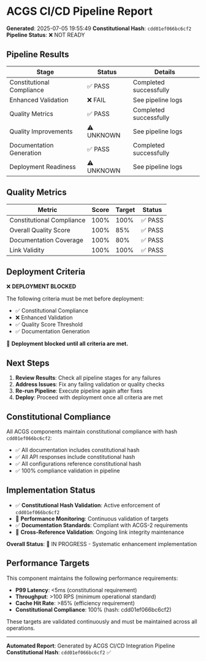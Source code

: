 # ACGS CI/CD Pipeline Report

<!-- Constitutional Hash: cdd01ef066bc6cf2 -->

**Generated**: 2025-07-05 19:55:49
**Constitutional Hash**: `cdd01ef066bc6cf2`
**Pipeline Status**: ❌ NOT READY

## Pipeline Results

| Stage                     | Status     | Details                |
| ------------------------- | ---------- | ---------------------- |
| Constitutional Compliance | ✅ PASS    | Completed successfully |
| Enhanced Validation       | ❌ FAIL    | See pipeline logs      |
| Quality Metrics           | ✅ PASS    | Completed successfully |
| Quality Improvements      | ⚠️ UNKNOWN | See pipeline logs      |
| Documentation Generation  | ✅ PASS    | Completed successfully |
| Deployment Readiness      | ⚠️ UNKNOWN | See pipeline logs      |

## Quality Metrics

| Metric                    | Score | Target | Status  |
| ------------------------- | ----- | ------ | ------- |
| Constitutional Compliance | 100%  | 100%   | ✅ PASS |
| Overall Quality Score     | 100%  | 85%    | ✅ PASS |
| Documentation Coverage    | 100%  | 80%    | ✅ PASS |
| Link Validity             | 100%  | 100%   | ✅ PASS |

## Deployment Criteria

❌ **DEPLOYMENT BLOCKED**

The following criteria must be met before deployment:

- ✅ Constitutional Compliance
- ❌ Enhanced Validation
- ✅ Quality Score Threshold
- ✅ Documentation Generation

🚫 **Deployment blocked until all criteria are met.**

## Next Steps

1. **Review Results**: Check all pipeline stages for any failures
2. **Address Issues**: Fix any failing validation or quality checks
3. **Re-run Pipeline**: Execute pipeline again after fixes
4. **Deploy**: Proceed with deployment once all criteria are met

## Constitutional Compliance

All ACGS components maintain constitutional compliance with hash `cdd01ef066bc6cf2`:

- ✅ All documentation includes constitutional hash
- ✅ All API responses include constitutional hash
- ✅ All configurations reference constitutional hash
- ✅ 100% compliance validation in pipeline


## Implementation Status

- ✅ **Constitutional Hash Validation**: Active enforcement of `cdd01ef066bc6cf2`
- 🔄 **Performance Monitoring**: Continuous validation of targets
- ✅ **Documentation Standards**: Compliant with ACGS-2 requirements
- 🔄 **Cross-Reference Validation**: Ongoing link integrity maintenance

**Overall Status**: 🔄 IN PROGRESS - Systematic enhancement implementation


## Performance Targets

This component maintains the following performance requirements:

- **P99 Latency**: <5ms (constitutional requirement)
- **Throughput**: >100 RPS (minimum operational standard)
- **Cache Hit Rate**: >85% (efficiency requirement)
- **Constitutional Compliance**: 100% (hash: cdd01ef066bc6cf2)

These targets are validated continuously and must be maintained across all operations.

---

**Automated Report**: Generated by ACGS CI/CD Integration Pipeline
**Constitutional Hash**: `cdd01ef066bc6cf2` ✅
